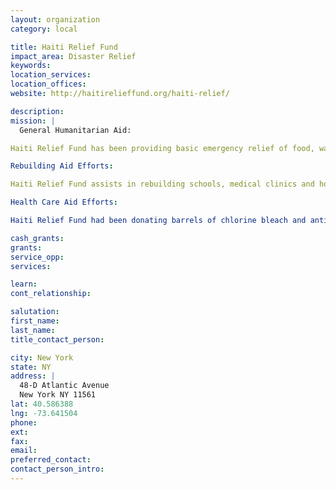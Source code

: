 ```yaml
---
layout: organization
category: local

title: Haiti Relief Fund
impact_area: Disaster Relief
keywords: 
location_services: 
location_offices: 
website: http://haitirelieffund.org/haiti-relief/

description: 
mission: |
  General Humanitarian Aid:

Haiti Relief Fund has been providing basic emergency relief of food, water, clothing and temporary shelters to the earthquake victims of Haiti.

Rebuilding Aid Efforts:

Haiti Relief Fund assists in rebuilding schools, medical clinics and hospitals.  As healthcare is vital in Haiti, Haiti Relief Fund is focused on donating medical equipment,  medical supplies and medicine to all major hospital inside and outside of Port-au-Prince.

Health Care Aid Efforts:

Haiti Relief Fund had been donating barrels of chlorine bleach and antibiotics to all major hospitals and CTC Cholera Treatment Centers in and around Port-au-Prince help in the fight against cholera. Please visit this link:  Haiti Relief Fund at Work in Haiti.

cash_grants: 
grants: 
service_opp: 
services: 

learn: 
cont_relationship: 

salutation: 
first_name: 
last_name: 
title_contact_person: 

city: New York
state: NY
address: |
  48-D Atlantic Avenue  
  New York NY 11561
lat: 40.586388
lng: -73.641504
phone: 
ext: 
fax: 
email: 
preferred_contact: 
contact_person_intro: 
---
```

